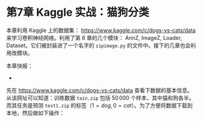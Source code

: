 # 第7章 Kaggle 实战：猫狗分类

本章利用 Kaggle 上的数据集： https://www.kaggle.com/c/dogs-vs-cats/data 来学习卷积神经网络。利用了第 6 章的几个模块： AnnZ, ImageZ, Loader, Dataset。它们被封装进了一个名字的 `zipimage.py` 的文件中。接下的几章也会利用改模块。

本章快报：

- 

先在 https://www.kaggle.com/c/dogs-vs-cats/data 查看下数据的基本信息。从该网址可以知道：训练数据 `tain.zip` 包括 $50\,000$ 个样本，其中猫和狗各半。而其任务是预测 `test1.zip` 的标签（$1 = dog, 0 = cat$）。为了方便将数据下载到本地，然后做如下操作：